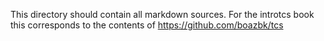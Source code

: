 This directory should contain all markdown sources.
For the introtcs book this corresponds to the contents of https://github.com/boazbk/tcs 